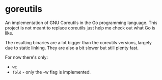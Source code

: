 goreutils
=========

An implementation of GNU Coreutils in the Go programming language. This project
is not meant to replace coreutils just help me check out what Go is like.

The resulting binaries are a lot bigger than the coreutils versions, largely due
to static linking. They are also a bit slower but still plenty fast.

For now there's only:

+ ``wc``
+ ``fold`` - only the -w flag is implemented.
